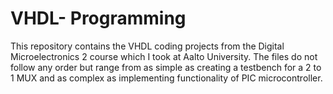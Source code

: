# VHDL- Programming

This repository contains the VHDL coding projects from the Digital Microelectronics 2 course which I took at Aalto University. The files do not follow any order but range from as simple as creating a testbench for a 2 to 1 MUX and as complex as implementing functionality of PIC microcontroller.
